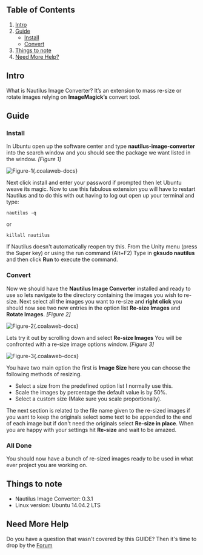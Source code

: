 ## Table of Contents

1.  [Intro](#intro)
2.  [Guide](#guide)
    -   [Install](#install)
    -   [Convert](#convert)
5.  [Things to note](#notes)
6.  [Need More Help?](#more-help)

## <a name="intro"></a>Intro

What is Nautilus Image Converter? It’s an extension to mass re-size or rotate images relying on **ImageMagick’s** convert tool. 

## <a name="guide"></a>Guide

### <a name="install"></a>Install
In Ubuntu open up the software center and type **nautilus-image-converter** into the search window and you should see the package we want listed in the window. *\[Figure 1\]*

![Figure-1](http://cdn.coalaweb.com/images/docs/ubuntu/bulk-image-resize/bulk-image-resize-1.png "Figure-1"){.coalaweb-docs}

Next click install and enter your password if prompted then let Ubuntu weave its magic. Now to use this fabulous extension you will have to restart Nautilus and to do this with out having to log out open up your terminal and type:

    nautilus -q

or

    killall nautilus

If Nautilus doesn't automatically reopen try this. From the Unity menu (press the Super key) or using the run command (Alt+F2) Type in **gksudo nautilus** and then click **Run** to execute the command.

### <a name="convert"></a>Convert

Now we should have the **Nautilus Image Converter** installed and ready to use so lets navigate to the directory containing the images you wish to re-size. Next select all the images you want to re-size and **right click** you should now see two new entries in the option list **Re-size Images** and **Rotate Images**. *\[Figure 2\]*

![Figure-2](http://cdn.coalaweb.com/images/docs/ubuntu/bulk-image-resize/bulk-image-resize-2.png "Figure-2"){.coalaweb-docs}

Lets try it out by scrolling down and select **Re-size Images** You will be confronted with a re-size image options window. *\[Figure 3\]*

![Figure-3](http://cdn.coalaweb.com/images/docs/ubuntu/bulk-image-resize/bulk-image-resize-3.png "Figure-3"){.coalaweb-docs}

You have two main option the first is **Image Size** here you can choose the following methods of resizing.

-   Select a size from the predefined option list I normally use this.
-   Scale the images by percentage the default value is by 50%.
-   Select a custom size (Make sure you scale proportionally).

The next section is related to the file name given to the re-sized images if you want to keep the originals select some text to be appended to the end of each image but if don't need the originals select **Re-size in place**. When you are happy with your settings hit **Re-size** and wait to be amazed.

### All Done

You should now have a bunch of re-sized images ready to be used in what ever project you are working on.

## <a name="notes"></a>Things to note

-   Nautilus Image Converter: 0.3.1
-   Linux version: Ubuntu 14.04.2 LTS

## <a name="more-help"></a>Need More Help

<div class="uk-alert">Do you have a question that wasn't covered by this GUIDE? Then it's time to drop by the <a href="http://coalaweb.com/forum/index" target="_self">Forum</a></div>